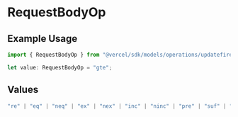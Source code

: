# RequestBodyOp

## Example Usage

```typescript
import { RequestBodyOp } from "@vercel/sdk/models/operations/updatefirewallconfig.js";

let value: RequestBodyOp = "gte";
```

## Values

```typescript
"re" | "eq" | "neq" | "ex" | "nex" | "inc" | "ninc" | "pre" | "suf" | "sub" | "gt" | "gte" | "lt" | "lte"
```